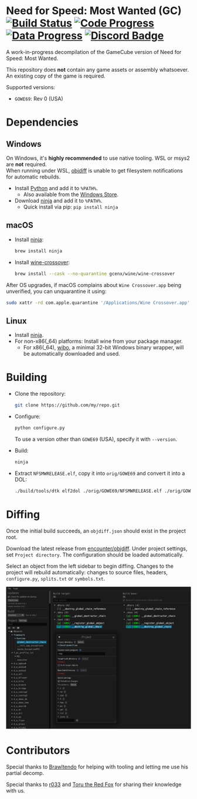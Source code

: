 Need for Speed: Most Wanted (GC)
[![Build Status]][actions] [![Code Progress]][progress] [![Data Progress]][progress] [![Discord Badge]][discord]
=============

[Build Status]: https://github.com/dbalatoni13/nfsmw/actions/workflows/build.yml/badge.svg
[actions]: https://github.com/dbalatoni13/nfsmw/actions/workflows/build.yml
[Code Progress]: https://decomp.dev/dbalatoni13/nfsmw.svg?mode=shield&measure=code&label=Code
[Data Progress]: https://decomp.dev/dbalatoni13/nfsmw.svg?mode=shield&measure=data&label=Data
[progress]: https://decomp.dev/dbalatoni13/nfsmw
[Discord Badge]: https://img.shields.io/discord/727908905392275526?color=%237289DA&logo=discord&logoColor=%23FFFFFF
[discord]: https://discord.gg/hKx3FJJgrV

A work-in-progress decompilation of the GameCube version of Need for Speed: Most Wanted.

This repository does **not** contain any game assets or assembly whatsoever. An existing copy of the game is required.

Supported versions:

- `GOWE69`: Rev 0 (USA)

# Dependencies

## Windows

On Windows, it's **highly recommended** to use native tooling. WSL or msys2 are **not** required.  
When running under WSL, [objdiff](#diffing) is unable to get filesystem notifications for automatic rebuilds.

- Install [Python](https://www.python.org/downloads/) and add it to `%PATH%`.
  - Also available from the [Windows Store](https://apps.microsoft.com/store/detail/python-311/9NRWMJP3717K).
- Download [ninja](https://github.com/ninja-build/ninja/releases) and add it to `%PATH%`.
  - Quick install via pip: `pip install ninja`

## macOS

- Install [ninja](https://github.com/ninja-build/ninja/wiki/Pre-built-Ninja-packages):

  ```sh
  brew install ninja
  ```

- Install [wine-crossover](https://github.com/Gcenx/homebrew-wine):

  ```sh
  brew install --cask --no-quarantine gcenx/wine/wine-crossover
  ```

After OS upgrades, if macOS complains about `Wine Crossover.app` being unverified, you can unquarantine it using:

```sh
sudo xattr -rd com.apple.quarantine '/Applications/Wine Crossover.app'
```

## Linux

- Install [ninja](https://github.com/ninja-build/ninja/wiki/Pre-built-Ninja-packages).
- For non-x86(\_64) platforms: Install wine from your package manager.
  - For x86(\_64), [wibo](https://github.com/decompals/wibo), a minimal 32-bit Windows binary wrapper, will be automatically downloaded and used.

# Building

- Clone the repository:

  ```sh
  git clone https://github.com/my/repo.git
  ```

- Configure:

  ```sh
  python configure.py
  ```

  To use a version other than `GOWE69` (USA), specify it with `--version`.

- Build:

  ```sh
  ninja
  ```

- Extract `NFSMWRELEASE.elf`, copy it into `orig/GOWE69` and convert it into a DOL:

  ```sh
  ./build/tools/dtk elf2dol ./orig/GOWE69/NFSMWRELEASE.elf ./orig/GOWE69/sys/main.dol
  ```

# Diffing

Once the initial build succeeds, an `objdiff.json` should exist in the project root.

Download the latest release from [encounter/objdiff](https://github.com/encounter/objdiff). Under project settings, set `Project directory`. The configuration should be loaded automatically.

Select an object from the left sidebar to begin diffing. Changes to the project will rebuild automatically: changes to source files, headers, `configure.py`, `splits.txt` or `symbols.txt`.

![](assets/objdiff.png)

# Contributors

Special thanks to [Brawltendo](https://github.com/Brawltendo) for helping with tooling and letting me use his partial decomp.

Special thanks to [r033](https://github.com/r-033) and [Toru the Red Fox](https://github.com/TorutheRedFox) for sharing their knowledge with us.
